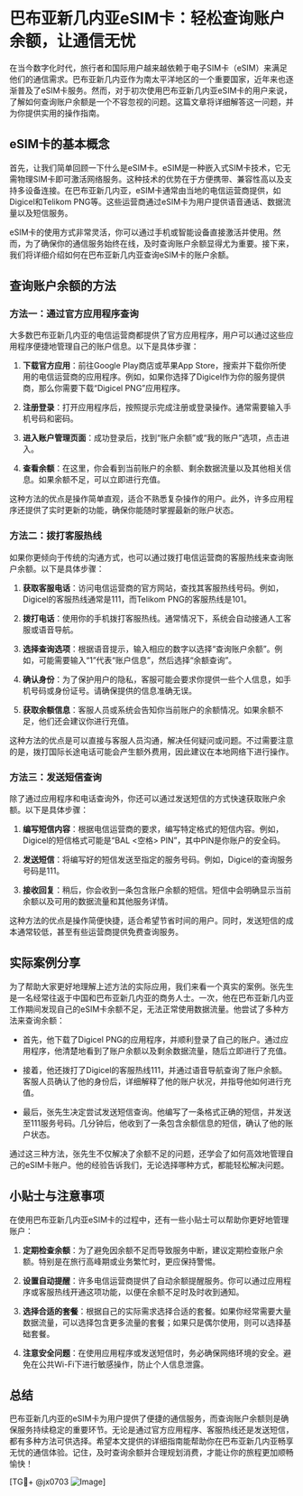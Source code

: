# 巴布亚新几内亚eSIM卡：轻松查询账户余额，让通信无忧

在当今数字化时代，旅行者和国际用户越来越依赖于电子SIM卡（eSIM）来满足他们的通信需求。巴布亚新几内亚作为南太平洋地区的一个重要国家，近年来也逐渐普及了eSIM卡服务。然而，对于初次使用巴布亚新几内亚eSIM卡的用户来说，了解如何查询账户余额是一个不容忽视的问题。这篇文章将详细解答这一问题，并为你提供实用的操作指南。

## eSIM卡的基本概念

首先，让我们简单回顾一下什么是eSIM卡。eSIM是一种嵌入式SIM卡技术，它无需物理SIM卡即可激活网络服务。这种技术的优势在于方便携带、兼容性高以及支持多设备连接。在巴布亚新几内亚，eSIM卡通常由当地的电信运营商提供，如Digicel和Telikom PNG等。这些运营商通过eSIM卡为用户提供语音通话、数据流量以及短信服务。

eSIM卡的使用方式非常灵活，你可以通过手机或智能设备直接激活并使用。然而，为了确保你的通信服务始终在线，及时查询账户余额显得尤为重要。接下来，我们将详细介绍如何在巴布亚新几内亚查询eSIM卡的账户余额。

## 查询账户余额的方法

### 方法一：通过官方应用程序查询

大多数巴布亚新几内亚的电信运营商都提供了官方应用程序，用户可以通过这些应用程序便捷地管理自己的账户信息。以下是具体步骤：

1. **下载官方应用**：前往Google Play商店或苹果App Store，搜索并下载你所使用的电信运营商的应用程序。例如，如果你选择了Digicel作为你的服务提供商，那么你需要下载“Digicel PNG”应用程序。
   
2. **注册登录**：打开应用程序后，按照提示完成注册或登录操作。通常需要输入手机号码和密码。

3. **进入账户管理页面**：成功登录后，找到“账户余额”或“我的账户”选项，点击进入。

4. **查看余额**：在这里，你会看到当前账户的余额、剩余数据流量以及其他相关信息。如果余额不足，可以立即进行充值。

这种方法的优点是操作简单直观，适合不熟悉复杂操作的用户。此外，许多应用程序还提供了实时更新的功能，确保你能随时掌握最新的账户状态。

### 方法二：拨打客服热线

如果你更倾向于传统的沟通方式，也可以通过拨打电信运营商的客服热线来查询账户余额。以下是具体步骤：

1. **获取客服电话**：访问电信运营商的官方网站，查找其客服热线号码。例如，Digicel的客服热线通常是111，而Telikom PNG的客服热线是101。

2. **拨打电话**：使用你的手机拨打客服热线。通常情况下，系统会自动接通人工客服或语音导航。

3. **选择查询选项**：根据语音提示，输入相应的数字以选择“查询账户余额”。例如，可能需要输入“1”代表“账户信息”，然后选择“余额查询”。

4. **确认身份**：为了保护用户的隐私，客服可能会要求你提供一些个人信息，如手机号码或身份证号。请确保提供的信息准确无误。

5. **获取余额信息**：客服人员或系统会告知你当前账户的余额情况。如果余额不足，他们还会建议你进行充值。

这种方法的优点是可以直接与客服人员沟通，解决任何疑问或问题。不过需要注意的是，拨打国际长途电话可能会产生额外费用，因此建议在本地网络下进行操作。

### 方法三：发送短信查询

除了通过应用程序和电话查询外，你还可以通过发送短信的方式快速获取账户余额。以下是具体步骤：

1. **编写短信内容**：根据电信运营商的要求，编写特定格式的短信内容。例如，Digicel的短信格式可能是“BAL <空格> PIN”，其中PIN是你账户的安全码。

2. **发送短信**：将编写好的短信发送至指定的服务号码。例如，Digicel的查询服务号码是111。

3. **接收回复**：稍后，你会收到一条包含账户余额的短信。短信中会明确显示当前余额以及可用的数据流量和其他服务详情。

这种方法的优点是操作简便快捷，适合希望节省时间的用户。同时，发送短信的成本通常较低，甚至有些运营商提供免费查询服务。

## 实际案例分享

为了帮助大家更好地理解上述方法的实际应用，我们来看一个真实的案例。张先生是一名经常往返于中国和巴布亚新几内亚的商务人士。一次，他在巴布亚新几内亚工作期间发现自己的eSIM卡余额不足，无法正常使用数据流量。他尝试了多种方法来查询余额：

- 首先，他下载了Digicel PNG的应用程序，并顺利登录了自己的账户。通过应用程序，他清楚地看到了账户余额以及剩余数据流量，随后立即进行了充值。
  
- 接着，他还拨打了Digicel的客服热线111，并通过语音导航查询了账户余额。客服人员确认了他的身份后，详细解释了他的账户状况，并指导他如何进行充值。

- 最后，张先生决定尝试发送短信查询。他编写了一条格式正确的短信，并发送至111服务号码。几分钟后，他收到了一条包含余额信息的短信，确认了他的账户状态。

通过这三种方法，张先生不仅解决了余额不足的问题，还学会了如何高效地管理自己的eSIM卡账户。他的经验告诉我们，无论选择哪种方式，都能轻松解决问题。

## 小贴士与注意事项

在使用巴布亚新几内亚eSIM卡的过程中，还有一些小贴士可以帮助你更好地管理账户：

1. **定期检查余额**：为了避免因余额不足而导致服务中断，建议定期检查账户余额。特别是在旅行高峰期或业务繁忙时，更应保持警惕。

2. **设置自动提醒**：许多电信运营商提供了自动余额提醒服务。你可以通过应用程序或客服热线开通这项功能，以便在余额不足时及时收到通知。

3. **选择合适的套餐**：根据自己的实际需求选择合适的套餐。如果你经常需要大量数据流量，可以选择包含更多流量的套餐；如果只是偶尔使用，则可以选择基础套餐。

4. **注意安全问题**：在使用应用程序或发送短信时，务必确保网络环境的安全。避免在公共Wi-Fi下进行敏感操作，防止个人信息泄露。

## 总结

巴布亚新几内亚的eSIM卡为用户提供了便捷的通信服务，而查询账户余额则是确保服务持续稳定的重要环节。无论是通过官方应用程序、客服热线还是发送短信，都有多种方法可供选择。希望本文提供的详细指南能帮助你在巴布亚新几内亚畅享无忧的通信体验。记住，及时查询余额并合理规划消费，才能让你的旅程更加顺畅愉快！

[TG💪+ @jx0703 ![Image](https://github.com/user-attachments/assets/dbca1d08-cadb-493c-b0ec-ad6f7a83f270)]